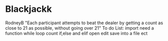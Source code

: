 # Blackjackk
RodneyB
"Each participant attempts to beat the dealer by getting a count as close to 21 as possible, without going over 21"
To do List:
import
need a function 
while loop
count
if,else and elif
open edit save into a file ect
